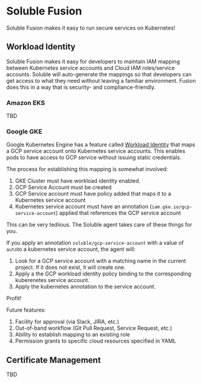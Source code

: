 # Soluble Fusion

Soluble Fusion makes it easy to run secure services on Kubernetes!

## Workload Identity

Soluble Fusion makes it easy for developers to maintain IAM mapping between Kubernetes service accounts and Cloud IAM roles/service accounts.  Soluble
will auto-generate the mappings so that developers can get access to what they need without leaving a familiar environment.  Fusion does this in a way that is
security- and compliance-friendly.

### Amazon EKS

TBD

### Google GKE

Google Kubernetes Engine has a feature called [Workload Identity](https://cloud.google.com/kubernetes-engine/docs/how-to/workload-identity) that maps a GCP service account onto Kubernetes service accounts.  This enables pods to have access to GCP service without issuing static credentials.

The process for establishing this mapping is somewhat involved:

1. GKE Cluster must have workload identity enabled.
2. GCP Service Account must be created
3. GCP Service account must have policy added that maps it to a Kubernetes service account
4. Kubernetes service account must have an annotation (`iam.gke.io/gcp-service-account`) applied that references the GCP service account

This can be very tediious.  The Soluble agent takes care of these things for you.

If you apply an annotation `soluble/gcp-service-account` with a value of `auto`to a kubernetes service account, the agent will:

1. Look for a GCP service account with a matching name in the current project.  If it does not exist, it will create one.
2. Apply a the GCP workload identity policy binding to the corresponding kuberenetes service account.
3. Apply the kubernetes annotation to the service account.

Profit!

Future features:

1. Facility for approval (via Slack, JIRA, etc.)
2. Out-of-band workflow (Git Pull Request, Service Request, etc.)
2. Ability to establish mapping to an existing role
2. Permission grants to specific cloud resources specified in YAML

## Certificate Management

TBD
